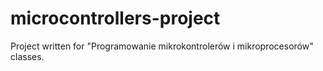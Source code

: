 # microcontrollers-project
Project written for "Programowanie mikrokontrolerów i mikroprocesorów" classes.
